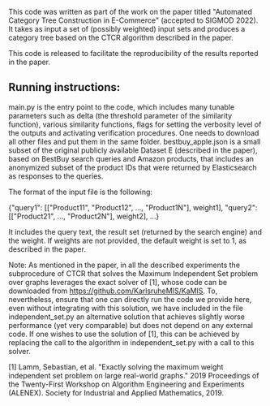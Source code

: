 This code was written as part of the work on the paper titled "Automated Category Tree Construction in E-Commerce" (accepted to SIGMOD 2022). It takes as input a set of (possibly weighted) input sets and produces a category tree based on the CTCR algorithm described in the paper. 

This code is released to facilitate the reproducibility of the results reported in the paper.

## Running instructions:
main.py is the entry point to the code, which includes many tunable parameters such as delta (the threshold parameter of the similarity function), various similarity functions, flags for setting the verbosity level of the outputs and activating verification procedures. One needs to download all other files and put them in the same folder.
bestbuy_apple.json is a small subset of the original publicly available Dataset E (described in the paper), based on BestBuy search queries and Amazon products, that includes an anonymized subset of the product IDs that were returned by Elasticsearch as responses to the queries.


The format of the input file is the following:

{"query1": [["Product11", "Product12", ..., "Product1N"], weight1], "query2": [["Product21", ..., "Product2N"], weight2], ...}

It includes the query text, the result set (returned by the search engine) and the weight. If weights are not provided, the default weight is set to 1, as described in the paper. 

Note: As mentioned in the paper, in all the described experiments the subprocedure of CTCR that solves the Maximum Independent Set problem over graphs leverages the exact solver of [1], whose code can be downloaded from https://github.com/KarlsruheMIS/KaMIS. To, nevertheless, ensure that one can directly run the code we provide here, even without integrating with this solution, we have included in the file independent_set.py an alternative solution that achieves slightly worse performance (yet very comparable) but does not depend on any external code. If one wishes to use the solution of [1], this can be achieved by replacing the call to the algorithm in independent_set.py with a call to this solver. 



[1] Lamm, Sebastian, et al. "Exactly solving the maximum weight independent set problem on large real-world graphs." 2019 Proceedings of the Twenty-First Workshop on Algorithm Engineering and Experiments (ALENEX). Society for Industrial and Applied Mathematics, 2019.
